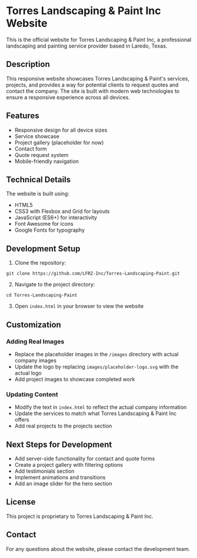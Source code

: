 # Torres Landscaping & Paint Inc Website

This is the official website for Torres Landscaping & Paint Inc, a professional landscaping and painting service provider based in Laredo, Texas.

## Description

This responsive website showcases Torres Landscaping & Paint's services, projects, and provides a way for potential clients to request quotes and contact the company. The site is built with modern web technologies to ensure a responsive experience across all devices.

## Features

- Responsive design for all device sizes
- Service showcase
- Project gallery (placeholder for now)
- Contact form
- Quote request system
- Mobile-friendly navigation

## Technical Details

The website is built using:
- HTML5
- CSS3 with Flexbox and Grid for layouts
- JavaScript (ES6+) for interactivity
- Font Awesome for icons
- Google Fonts for typography

## Development Setup

1. Clone the repository:
```
git clone https://github.com/LFRZ-Inc/Torres-Landscaping-Paint.git
```

2. Navigate to the project directory:
```
cd Torres-Landscaping-Paint
```

3. Open `index.html` in your browser to view the website

## Customization

### Adding Real Images

- Replace the placeholder images in the `/images` directory with actual company images
- Update the logo by replacing `images/placeholder-logo.svg` with the actual logo
- Add project images to showcase completed work

### Updating Content

- Modify the text in `index.html` to reflect the actual company information
- Update the services to match what Torres Landscaping & Paint Inc offers
- Add real projects to the projects section

## Next Steps for Development

- Add server-side functionality for contact and quote forms
- Create a project gallery with filtering options
- Add testimonials section
- Implement animations and transitions
- Add an image slider for the hero section

## License

This project is proprietary to Torres Landscaping & Paint Inc.

## Contact

For any questions about the website, please contact the development team. 